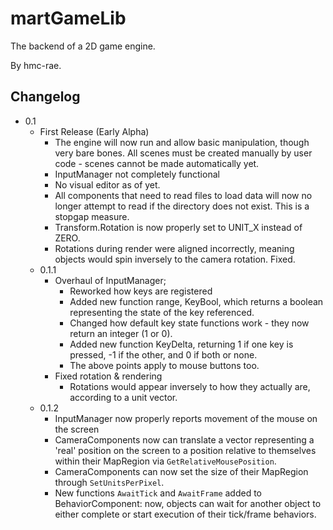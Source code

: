 # martGameLib
The backend of a 2D game engine.

By hmc-rae.

## Changelog

 - 0.1
	- First Release (Early Alpha)
		- The engine will now run and allow basic manipulation, though very bare bones. All scenes must be created manually by user code - scenes cannot be made automatically yet.
		- InputManager not completely functional
		- No visual editor as of yet.
		- All components that need to read files to load data will now no longer attempt to read if the directory does not exist. This is a stopgap measure.
		- Transform.Rotation is now properly set to UNIT_X instead of ZERO.
		- Rotations during render were aligned incorrectly, meaning objects would spin inversely to the camera rotation. Fixed.
	- 0.1.1
		- Overhaul of InputManager;
			- Reworked how keys are registered
			- Added new function range, KeyBool, which returns a boolean representing the state of the key referenced.
			- Changed how default key state functions work - they now return an integer (1 or 0).
			- Added new function KeyDelta, returning 1 if one key is pressed, -1 if the other, and 0 if both or none.
			- The above points apply to mouse buttons too.
		- Fixed rotation & rendering
			- Rotations would appear inversely to how they actually are, according to a unit vector.
	- 0.1.2
		- InputManager now properly reports movement of the mouse on the screen
		- CameraComponents now can translate a vector representing a 'real' position on the screen to a position relative to themselves within their MapRegion via `GetRelativeMousePosition`.
		- CameraComponents can now set the size of their MapRegion through `SetUnitsPerPixel`.
		- New functions `AwaitTick` and `AwaitFrame` added to BehaviorComponent: now, objects can wait for another object to either complete or start execution of their tick/frame behaviors.